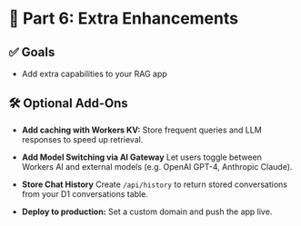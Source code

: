 # 🚀 Part 6: Extra Enhancements

## ✅ Goals

- Add extra capabilities to your RAG app

## 🛠️ Optional Add-Ons

- **Add caching with Workers KV:**
  Store frequent queries and LLM responses to speed up retrieval.

- **Add Model Switching via AI Gateway**
  Let users toggle between Workers AI and external models (e.g. OpenAI GPT-4, Anthropic Claude).

- **Store Chat History**
  Create `/api/history` to return stored conversations from your D1 conversations table.

- **Deploy to production:**
  Set a custom domain and push the app live.
